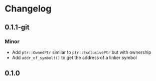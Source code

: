 # Changelog

## 0.1.1-git

### Minor

- Add `ptr::OwnedPtr` similar to `ptr::ExclusivePtr` but with ownership
- Add `addr_of_symbol!()` to get the address of a linker symbol

## 0.1.0

<!-- Increment to skip CHANGELOG.md test: 1 -->
